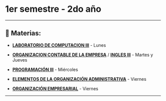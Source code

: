 # 1er semestre - 2do año

---

## :book: Materias:

- [**LABORATORIO DE COMPUTACION III**](https://github.com/eugenia1984/UTN-FRSR-Programacion/tree/main/2do_anio_1er_semestre/laboratorioIII) - Lunes

- [**ORGANIZACION CONTABLE DE LA EMPRESA**](https://github.com/eugenia1984/UTN-FRSR-Programacion/tree/main/2do_anio_1er_semestre/organizacion_contable) / [**INGLES III**](https://github.com/eugenia1984/UTN-FRSR-Programacion/tree/main/2do_anio_1er_semestre/ingles_3) - Martes y Jueves

- [**PROGRAMACIÓN III**](https://github.com/eugenia1984/UTN-FRSR-Programacion/tree/main/2do_anio_1er_semestre/programacion_3) - Miércoles

- [**ELEMENTOS DE LA ORGANIZACIÓN ADMINISTRATIVA**](https://github.com/eugenia1984/UTN-FRSR-Programacion/tree/main/2do_anio_1er_semestre/elementos_de_la_investigacion_operativa) - Viernes

- [**ORGANIZACIÓN EMPRESARIAL**](https://github.com/eugenia1984/UTN-FRSR-Programacion/tree/main/2do_anio_1er_semestre/organizacion_empresarial) - Viernes



---


